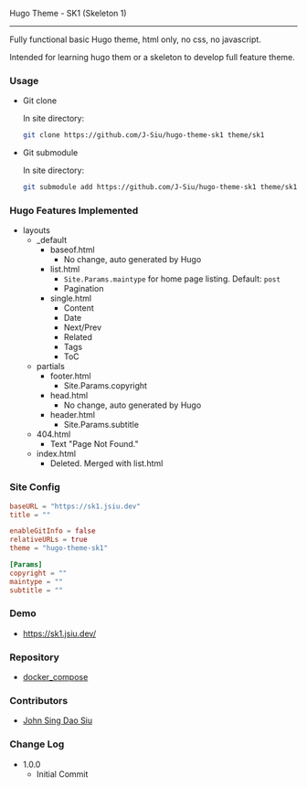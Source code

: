Hugo Theme - SK1 (Skeleton 1)

---

Fully functional basic Hugo theme, html only, no css, no javascript.

Intended for learning hugo them or a skeleton to develop full feature theme.

### Usage

- Git clone

    In site directory:

    ```sh
    git clone https://github.com/J-Siu/hugo-theme-sk1 theme/sk1
    ```

- Git submodule

    In site directory:

    ```sh
    git submodule add https://github.com/J-Siu/hugo-theme-sk1 theme/sk1
    ```

### Hugo Features Implemented

- layouts
  - _default
    - baseof.html
      - No change, auto generated by Hugo
    - list.html
      - `Site.Params.maintype` for home page listing. Default: `post`
      - Pagination
    - single.html
      - Content
      - Date
      - Next/Prev
      - Related
      - Tags
      - ToC
  - partials
    - footer.html
      - Site.Params.copyright
    - head.html
      - No change, auto generated by Hugo
    - header.html
      - Site.Params.subtitle
  - 404.html
    - Text "Page Not Found."
  - index.html
    - Deleted. Merged with list.html

### Site Config

```toml
baseURL = "https://sk1.jsiu.dev"
title = ""

enableGitInfo = false
relativeURLs = true
theme = "hugo-theme-sk1"

[Params]
copyright = ""
maintype = ""
subtitle = ""
```

### Demo

- https://sk1.jsiu.dev/

### Repository

- [docker_compose](https://github.com/J-Siu/hugo-theme-sk1)

### Contributors

- [John Sing Dao Siu](https://github.com/J-Siu)

### Change Log

- 1.0.0
  - Initial Commit